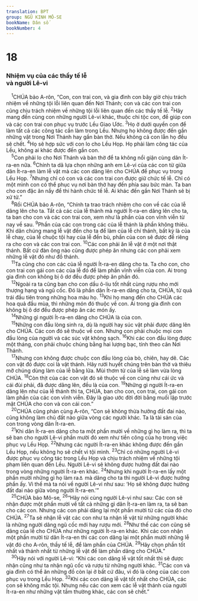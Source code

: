 ```yaml
---
translation: BPT
group: NGŨ KINH MÔ-SE
bookName: Dân số 
bookNumber: 4
---
```


<div class="title"><h1>18</h1><h3>Nhiệm vụ của các thầy tế lễ<br/>và người Lê-vi</h3></div>
<span class="verse dan_18_1"> <sup>1</sup>CHÚA bảo A-rôn, “Con, con trai con, và gia đình con bây giờ chịu trách nhiệm về những tội lỗi liên quan đến Nơi Thánh; con và các con trai con cũng chịu trách nhiệm về những tội lỗi liên quan đến các thầy tế lễ.</span>
<span class="verse dan_18_2"><sup>2</sup>Hãy mang đến cùng con những người Lê-vi khác, thuộc chi tộc con, để giúp con và các con trai con phục vụ trước Lều Giao Ước.</span>
<span class="verse dan_18_3"><sup>3</sup>Họ ở dưới quyền con để làm tất cả các công tác cần làm trong Lều. Nhưng họ không được đến gần những vật trong Nơi Thánh hay gần bàn thờ. Nếu không cả con lẫn họ đều sẽ chết.</span>
<span class="verse dan_18_4"><sup>4</sup>Họ sẽ hợp sức với con lo cho Lều Họp. Họ phải làm công tác của Lều, không ai khác được đến gần con.<br/></span>
<span class="verse dan_18_5"> <sup>5</sup>Con phải lo cho Nơi Thánh và bàn thờ để ta không nổi giận cùng dân Ít-ra-en nữa.</span>
<span class="verse dan_18_6"><sup>6</sup>Chính ta dã lựa chọn những anh em Lê-vi của các con từ giữa dân Ít-ra-en làm lễ vật mà các con dâng lên cho CHÚA để phục vụ trong Lều Họp.</span>
<span class="verse dan_18_7"><sup>7</sup>Nhưng chỉ có con và các con trai con được giữ chức tế lễ. Chỉ có một mình con có thể phục vụ nơi bàn thờ hay đến phía sau bức màn. Ta ban cho con đặc ân nầy để thi hành chức tế lễ. Ai khác đến gần Nơi Thánh sẽ bị xử tử.”<br/></span>
<span class="verse dan_18_8"> <sup>8</sup>Rồi CHÚA bảo A-rôn, “Chính ta trao trách nhiệm cho con về các của lễ dâng lên cho ta. Tất cả các của lễ thánh mà người Ít-ra-en dâng lên cho ta, ta ban cho con và các con trai con, xem như là phần của con vĩnh viễn từ nay về sau.</span>
<span class="verse dan_18_9"><sup>9</sup>Phần của các con trong các của lễ thánh là phần không thiêu. Khi dân chúng mang lễ vật đến cho ta để làm của lễ chí thánh, bất kỳ là của lễ chay, của lễ chuộc tội hay của lễ đền bù, phần của con sẽ được để riêng ra cho con và các con trai con.</span>
<span class="verse dan_18_10"><sup>10</sup>Các con phải ăn lễ vật ở một nơi thật thánh. Bất cứ đàn ông nào cũng được phép ăn nhưng các con phải xem những lễ vật đó như đồ thánh.<br/></span>
<span class="verse dan_18_11"> <sup>11</sup>Ta cũng cho con các của lễ người Ít-ra-en dâng cho ta. Ta cho con, cho con trai con gái con các của lễ đó để làm phần vĩnh viễn của con. Ai trong gia đình con không bị ô dơ đều được phép ăn phần đó.<br/></span>
<span class="verse dan_18_12"> <sup>12</sup>Ngoài ra ta cũng ban cho con dầu ô-liu tốt nhất cùng rượu nho mới thượng hạng và ngũ cốc. Đó là phần dân Ít-ra-en dâng cho ta, CHÚA, từ quả trái đầu tiên trong những hoa màu họ.</span>
<span class="verse dan_18_13"><sup>13</sup>Khi họ mang đến cho CHÚA các hoa quả đầu mùa, thì những món đó thuộc về con. Ai trong gia đình con không bị ô dơ đều được phép ăn các món ấy.<br/></span>
<span class="verse dan_18_14"> <sup>14</sup>Những gì người Ít-ra-en dâng cho CHÚA là của con.<br/></span>
<span class="verse dan_18_15"> <sup>15</sup>Những con đầu lòng sinh ra, dù là người hay súc vật phải được dâng lên cho CHÚA. Các con đó sẽ thuộc về con. Nhưng con phải chuộc mọi con đầu lòng của người và các súc vật không sạch.</span>
<span class="verse dan_18_16"><sup>16</sup>Khi các con đầu lòng được một tháng, con phải chuộc chúng bằng hai lượng bạc, tính theo cân Nơi Thánh.<br/></span>
<span class="verse dan_18_17"> <sup>17</sup>Nhưng con không được chuộc con đầu lòng của bò, chiên, hay dê. Các con vật đó được coi là vật thánh. Hãy rưới huyết chúng trên bàn thờ và thiêu mỡ chúng dùng làm của lễ bằng lửa. Mùi thơm từ của lễ sẽ làm vừa lòng CHÚA.</span>
<span class="verse dan_18_18"><sup>18</sup>Còn thịt của các con vật đó sẽ thuộc về con cũng như cái ức và cái đùi phải, đã được dâng lên, đều là của con.</span>
<span class="verse dan_18_19"><sup>19</sup>Những gì người Ít-ra-en dâng lên như của lễ thánh thì ta, CHÚA, ban cho con, con trai, con gái con làm phần của các con vĩnh viễn. Đây là giao ước đời đời bằng muối lập trước mặt CHÚA cho con và con cái con.”<br/></span>
<span class="verse dan_18_20"> <sup>20</sup>CHÚA cũng phán cùng A-rôn, “Con sẽ không thừa hưởng đất đai nào, cũng không làm chủ đất nào giữa vòng các người khác. Ta là tài sản của con trong vòng dân Ít-ra-en.<br/></span>
<span class="verse dan_18_21"> <sup>21</sup>Khi dân Ít-ra-en dâng cho ta một phần mười về những gì họ làm ra, thì ta sẽ ban cho người Lê-vi phần mười đó xem như tiền công của họ trong việc phục vụ Lều Họp.</span>
<span class="verse dan_18_22"><sup>22</sup>Nhưng các người Ít-ra-en khác không được đến gần Lều Họp, nếu không họ sẽ chết vì tội mình.</span>
<span class="verse dan_18_23"><sup>23</sup>Chỉ có những người Lê-vi được phục vụ công tác trong Lều Họp và chịu trách nhiệm về những tội phạm liên quan đến Lều. Người Lê-vi sẽ không được hưởng đất đai nào trong vòng những người Ít-ra-en khác.</span>
<span class="verse dan_18_24"><sup>24</sup>Nhưng khi người Ít-ra-en lấy một phần mười những gì họ làm ra<a data-toggle="tooltip" data-placement="bottom" title="Bao gồm của cải và gia súc.">⚓</a> mà dâng cho ta thì người Lê-vi được hưởng phần ấy. Vì thế mà ta nói về người Lê-vi như sau: ‘Họ sẽ không được hưởng đất đai nào giữa vòng người Ít-ra-en.’”<br/></span>
<span class="verse dan_18_25"> <sup>25</sup>CHÚA bảo Mô-se,</span>
<span class="verse dan_18_26"><sup>26</sup>“Hãy nói cùng người Lê-vi như sau: Các con sẽ nhận được một phần mười về tất cả những gì dân Ít-ra-en làm ra, ta sẽ ban cho các con. Nhưng các con phải dâng lại một phần mười từ các của đó cho CHÚA.</span>
<span class="verse dan_18_27"><sup>27</sup>Ta sẽ nhận lễ vật các con như ta nhận lễ vật từ những người khác là những người dâng ngũ cốc mới hay rượu mới.</span>
<span class="verse dan_18_28"><sup>28</sup>Như thế các con cũng sẽ dâng của lễ cho CHÚA như những người Ít-ra-en khác. Khi các con nhận một phần mười từ dân Ít-ra-en thì các con dâng lại một phần mười những lễ vật đó cho A-rôn, thầy tế lễ, để làm phần của CHÚA.</span>
<span class="verse dan_18_29"><sup>29</sup>Hãy chọn phần tốt nhất và thánh nhất từ những lễ vật để làm phần dâng cho CHÚA.”<br/></span>
<span class="verse dan_18_30"> <sup>30</sup>Hãy nói với người Lê-vi: “Khi các con dâng lễ vật tốt nhất thì sẽ được nhận cũng như ta nhận ngũ cốc và rượu từ những người khác.</span>
<span class="verse dan_18_31"><sup>31</sup>Các con và gia đình có thể ăn những đồ còn lại ở bất cứ đâu, vì đó là công của các con phục vụ trong Lều Họp.</span>
<span class="verse dan_18_32"><sup>32</sup>Khi các con dâng lễ vật tốt nhất cho CHÚA, các con sẽ không mắc tội. Nhưng nếu các con xem các lễ vật thánh của người Ít-ra-en như những vật tầm thường khác, các con sẽ chết.”<br/></span>
